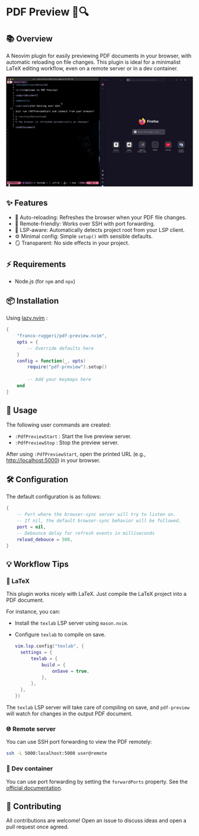 # PDF Preview 🧾🔍

## 📚 Overview

A Neovim plugin for easily previewing PDF documents in your browser, with
automatic reloading on file changes. This plugin is ideal for a minimalist LaTeX
editing workflow, even on a remote server or in a dev container.

![demo](./assets/demo.gif)

## ✨ Features

- 🔄 Auto-reloading: Refreshes the browser when your PDF file changes.
- 🔌 Remote-friendly: Works over SSH with port forwarding.
- 🧠 LSP-aware: Automatically detects project root from your LSP client.
- ⚙️ Minimal config: Simple `setup()` with sensible defaults.
- 🪞 Transparent: No side effects in your project.

## ⚡ Requirements

- Node.js (for `npm` and `npx`)

## 📦 Installation

Using [lazy.nvim](https://github.com/folke/lazy.nvim) :

```lua
{ 
    "franco-ruggeri/pdf-preview.nvim", 
    opts = {
        -- Override defaults here
    }
    config = function(_, opts)
        require("pdf-preview").setup()

        -- Add your keymaps here
    end
}
```

## 🚀 Usage

The following user commands are created:

- `:PdfPreviewStart` : Start the live preview server.
- `:PdfPreviewStop` : Stop the preview server.

After using `:PdfPreviewStart`, open the printed URL (e.g.,
<http://localhost:5000>) in your browser.

## 🛠️ Configuration

The default configuration is as follows:

```lua
{
    -- Port where the browser-sync server will try to listen on. 
    -- If nil, the default browser-sync behavior will be followed.
    port = nil,
    -- Debounce delay for refresh events in milliseconds
    reload_debouce = 500,
}
```

## 💡 Workflow Tips

### 🧪 LaTeX

This plugin works nicely with LaTeX. Just compile the LaTeX project into a PDF
document.

For instance, you can:

- Install the `texlab` LSP server using `mason.nvim`.
- Configure `texlab` to compile on save.

    ```lua
  vim.lsp.config("texlab", {
      settings = {
          texlab = {
              build = {
                  onSave = true,
              },
          },
      },
  })
  ```

The `texlab` LSP server will take care of compiling on save, and `pdf-preview`
will watch for changes in the output PDF document.

### 🌐 Remote server

You can use SSH port forwarding to view the PDF remotely:

```bash
ssh -L 5000:localhost:5000 user@remote
```

### 🐳 Dev container

You can use port forwarding by setting the `forwardPorts` property. See the
[official documentation](https://containers.dev/implementors/json_reference/).

## 🤝 Contributing

All contributions are welcome! Open an issue to discuss ideas and open a pull
request once agreed.
